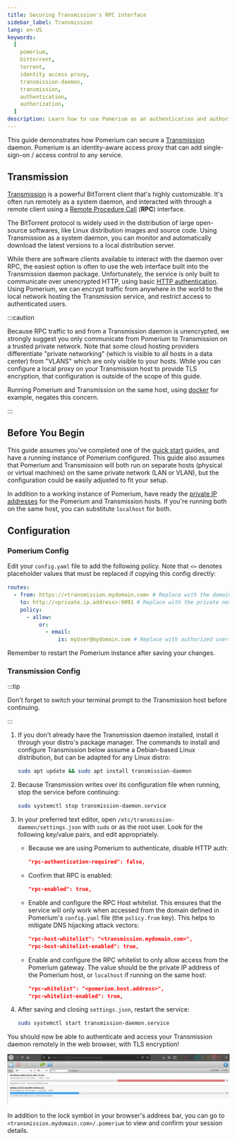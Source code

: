 ```yaml
---
title: Securing Transmission's RPC interface
sidebar_label: Transmission
lang: en-US
keywords:
  [
    pomerium,
    bittorrent,
    torrent,
    identity access proxy,
    transmission-daemon,
    transmission,
    authentication,
    authorization,
  ]
description: Learn how to use Pomerium as an authentication and authorization proxy for a Transmission torrent daemon.
---
```


This guide demonstrates how Pomerium can secure a [Transmission] daemon. Pomerium is an identity-aware access proxy that can add single-sign-on / access control to any service.

## Transmission

[Transmission] is a powerful BitTorrent client that's highly customizable. It's often run remotely as a system daemon, and interacted with through a remote client using a [Remote Procedure Call](https://en.wikipedia.org/wiki/Remote_procedure_call) (**RPC**) interface.

The BitTorrent protocol is widely used in the distribution of large open-source softwares, like Linux distribution images and source code. Using Transmission as a system daemon, you can monitor and automatically download the latest versions to a local distribution server.

While there are software clients available to interact with the daemon over RPC, the easiest option is often to use the web interface built into the Transmission daemon package. Unfortunately, the service is only built to communicate over unencrypted HTTP, using basic [HTTP authentication](https://developer.mozilla.org/en-US/docs/Web/HTTP/Authentication). Using Pomerium, we can encrypt traffic from anywhere in the world to the local network hosting the Transmission service, and restrict access to authenticated users.

:::caution

Because RPC traffic to and from a Transmission daemon is unencrypted, we strongly suggest you only communicate from Pomerium to Transmission on a trusted private network. Note that some cloud hosting providers differentiate "private networking" (which is visible to all hosts in a data center) from "VLANS" which are only visible to your hosts. While you can configure a local proxy on your Transmission host to provide TLS encryption, that configuration is outside of the scope of this guide.

Running Pomerium and Transmission on the same host, using [docker](/docs/quickstart) for example, negates this concern.

:::

## Before You Begin

This guide assumes you've completed one of the [quick start] guides, and have a running instance of Pomerium configured. This guide also assumes that Pomerium and Transmission will both run on separate hosts (physical or virtual machines) on the same private network (LAN or VLAN), but the configuration could be easily adjusted to fit your setup.

In addition to a working instance of Pomerium, have ready the [private IP addresses](https://en.wikipedia.org/wiki/Private_network#Private_IPv4_addresses) for the Pomerium and Transmission hosts. If you're running both on the same host, you can substitute `localhost` for both.

## Configuration

### Pomerium Config

Edit your `config.yaml` file to add the following policy. Note that `<>` denotes placeholder values that must be replaced if copying this config directly:

```yml title="config.yaml"
routes:
  - from: https://<transmission.mydomain.com> # Replace with the domain you want to use to access Transmission
    to: http://<private.ip.address>:9091 # Replace with the private network address of the Transmission host, or `localhost` if running on the same host.
    policy:
      - allow:
          or:
            - email:
                is: myUser@mydomain.com # Replace with authorized user(s), or remove if using group permissions only.
```

Remember to restart the Pomerium instance after saving your changes.

### Transmission Config

:::tip

Don't forget to switch your terminal prompt to the Transmission host before continuing.

:::

1. If you don't already have the Transmission daemon installed, install it through your distro's package manager. The commands to install and configure Transmission below assume a Debian-based Linux distribution, but can be adapted for any Linux distro:

   ```bash
   sudo apt update && sudo apt install transmission-daemon
   ```

1. Because Transmission writes over its configuration file when running, stop the service before continuing:

   ```bash
   sudo systemctl stop transmission-daemon.service
   ```

1. In your preferred text editor, open `/etc/transmission-daemon/settings.json` with `sudo` or as the root user. Look for the following key/value pairs, and edit appropriately.

   - Because we are using Pomerium to authenticate, disable HTTP auth:

     ```json
     "rpc-authentication-required": false,
     ```

   - Confirm that RPC is enabled:

     ```json
     "rpc-enabled": true,
     ```

   - Enable and configure the RPC Host whitelist. This ensures that the service will only work when accessed from the domain defined in Pomerium's `config.yaml` file (the `policy.from` key). This helps to mitigate DNS hijacking attack vectors:

     ```json
     "rpc-host-whitelist": "<transmission.mydomain.com>",
     "rpc-host-whitelist-enabled": true,
     ```

   - Enable and configure the RPC whitelist to only allow access from the Pomerium gateway. The value should be the private IP address of the Pomerium host, or `localhost` if running on the same host:

     ```json
     "rpc-whitelist": "<pomerium.host.address>",
     "rpc-whitelist-enabled": true,
     ```

1. After saving and closing `settings.json`, restart the service:

   ```bash
   sudo systemctl start transmission-daemon.service
   ```

You should now be able to authenticate and access your Transmission daemon remotely in the web browser, with TLS encryption!

![The Transmission web interface, secured with Pomerium](img/transmission-demo.png)

In addition to the lock symbol in your browser's address bar, you can go to `<transmission.mydomain.com>/.pomerium` to view and confirm your session details.

[transmission]: https://transmissionbt.com/
[quick start]: /docs/quickstart
